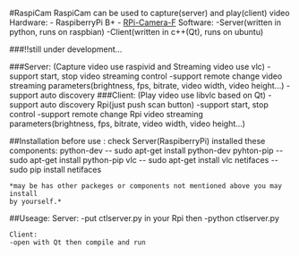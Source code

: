 #RaspiCam
RaspiCam can be used to capture(server) and play(client) video
Hardware:
    - RaspiberryPi B+
    - [RPi-Camera-F](http://www.waveshare.net/shop/RPi-Camera-F.htm)
Software:
    -Server(written in python, runs on raspbian)
    -Client(written in c++(Qt), runs on ubuntu)

###!!still under development...

###Server:
    (Capture video use raspivid and Streaming video use vlc)
    -support start, stop video streaming control
    -support remote change video streaming parameters(brightness, fps, bitrate, video width, video height...)
    -support auto discovery
###Client:
    (Play video use libvlc based on Qt)
    -support auto discovery Rpi(just push scan button)
    -support start, stop control
    -support remote change Rpi video streaming parameters(brightness, fps, bitrate, video width, video height...)


##Installation
    before use :
    check Server(RaspiberryPi) installed these components:
    python-dev -- sudo apt-get install python-dev
    pyhton-pip -- sudo apt-get install python-pip
    vlc        -- sudo apt-get install vlc
    netifaces  -- sudo pip install netifaces

    *may be has other packeges or components not mentioned above you may install 
    by yourself.*

##Useage:
    Server:
    -put ctlserver.py in your Rpi then
    -python ctlserver.py

    Client:
    -open with Qt then compile and run


